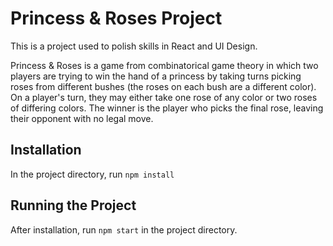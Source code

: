 # Princess & Roses Project

This is a project used to polish skills in React and UI Design. 

Princess & Roses is a game from combinatorical game theory in which two players are trying to win the hand of a princess by taking turns picking roses from different bushes (the roses on each bush are a different color). On a player's turn, they may either take one rose of any color or two roses of differing colors. The winner is the player who picks the final rose, leaving their opponent with no legal move.

## Installation

In the project directory, run `npm install`

## Running the Project

After installation, run `npm start` in the project directory.